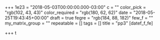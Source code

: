 +++
1e23 = "2018-05-03T00:00:00.000-03:00"
c = ""
color_pick = "rgb(102, 43, 43)"
color_required = "rgb(180, 62, 62)"
date = "2018-05-25T19:43:45+00:00"
draft = true
fegre = "rgb(184, 88, 182)"
few_f = ""
my_matrix_group = ""
repeatable = []
tags = []
title = "pp3"
[datef_f_fe]

+++
t